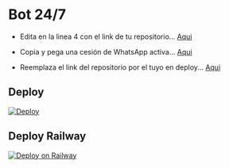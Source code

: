 # Bot 24/7

- Edita en la linea 4 con el link de tu repositorio... [Aqui](https://github.com/NeKosmic/Nk-Tesla/blob/e9d34809d8cd2cf341edf3915d3d63e751becb3c/app.json#L4)

- Copia y pega una cesión de WhatsApp activa... [Aqui](https://github.com/NeKosmic/Nk-Tesla/blob/main/NeKosmic.json)

- Reemplaza el link del repositorio por el tuyo en deploy... [Aqui](https://github.com/NeKosmic/Nk-Tesla/blob/main/README.md)

## Deploy
[![Deploy](https://www.herokucdn.com/deploy/button.svg)](https://heroku.com/deploy?template=https://github.com/Bottiocarlos/tiocarlos/)

## Deploy Railway

[![Deploy on Railway](https://railway.app/button.svg)](https://railway.app/new/template?template=https://github.com/NeKosmic/Nk-Tesla/)
